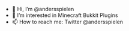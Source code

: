 - 👋 Hi, I’m @andersspielen
- 👀 I’m interested in Minecraft Bukkit Plugins
- 📫 How to reach me: Twitter @andersspielen

<!---
andersspielen/andersspielen is a ✨ special ✨ repository because its `README.md` (this file) appears on your GitHub profile.
You can click the Preview link to take a look at your changes.
--->
